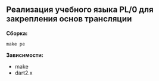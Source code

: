 
## Реализация учебного языка PL/0 для закрепления основ трансляции

**Сборка:**
```
make pe
```

**Зависимости:**
- make
- dart2.x